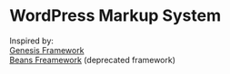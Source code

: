 # WordPress Markup System

Inspired by: \
[Genesis Framework](https://www.studiopress.com/themes/genesis/)\
[Beans Freamework](https://www.getbeans.io/) (deprecated framework)
